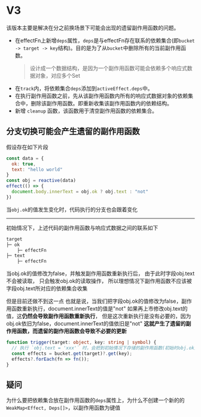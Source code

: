 # V3

该版本主要是解决在分之前换场景下可能会出现的遗留副作用函数的问题。

- 在effectFn上新增`deps`属性，`deps`是与effectFn存在联系的依赖集合(即`bucket -> target -> key`结构)。目的是为了从`bucket`中删除所有的当前副作用函数。
  > 设计成一个数据结构，是因为一个副作用函数可能会依赖多个响应式数据对象，对应多个Set
- 在`track`内，将依赖集合`deps`添加到`activeEffect.deps`中。
- 在执行副作用函数之前，先从该副作用函数内所有的响应式数据对象的依赖集合中，删除该副作用函数。即重新收集该副作用函数内的依赖结构。
- 新增 `cleanup` 函数，该函数用于清空副作用函数的依赖集合。

## 分支切换可能会产生遗留的副作用函数

假设存在如下片段

```js
const data = {
  ok: true,
  text: "hello world"
}
const obj = reactive(data)
effect(() => {
  document.body.innerText = obj.ok ? obj.text : "not"
})
```

当`obj.ok`的值发生变化时，代码执行的分支也会跟着变化

---

初始情况下，上述代码的副作用函数与响应式数据之间的联系如下

```txt
target
├─ ok
    ├─ effectFn
├─ text
    ├─ effectFn
```

当obj.ok的值修改为false，并触发副作用函数重新执行后，
由于此时字段obj.text不会被读取，
只会触发obj.ok的读取操作，
所以理想情况下副作用函数不应该被字段obj.text所对应的依赖集合收集

但是目前还做不到这一点
也就是说，当我们把字段obj.ok的值修改为false，副作用函数重新执行，document.innerText的值是"not"
如果再上市修改obj.text的值，这**仍然会导致副作用函数重新执行**，
但是这次重新执行是没有必要的，因为obj.ok依旧为false，document.innerText的值依旧是"not"
**这就产生了遗留的副作用函数，而遗留的副作用函数会导致不必要的更新**

``` ts
function trigger(target: object, key: string | symbol) {
  // 执行 `obj.text = 'xxx'` 时，会把到初始情况下存储的副作用函数(初始时obj.ok是true，所以能够访问obj.text)，取出并执行
  const effects = bucket.get(target)?.get(key);
  effects?.forEach(fn => fn());
}
```

## 疑问

为什么要把依赖集合放在副作用函数的`deps`属性上，为什么不创建一个新的的`WeakMap<Effect, Deps[]>`，以副作用函数为键值
